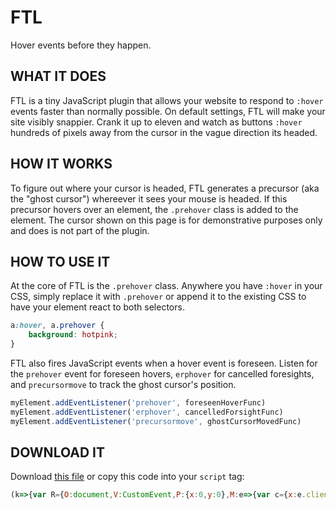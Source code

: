 # FTL
Hover events before they happen.

## WHAT IT DOES

FTL is a tiny JavaScript plugin that allows your website to respond to <code>:hover</code> events faster than normally possible. On default settings, FTL will make your site visibly snappier. Crank it up to eleven and watch as buttons <code>:hover</code> hundreds of pixels away from the cursor in the vague direction its headed.

## HOW IT WORKS

To figure out where your cursor is headed, FTL generates a precursor (aka the "ghost cursor") whereever it sees your mouse is headed. If this precursor hovers over an element, the <code>.prehover</code> class is added to the element. The cursor shown on this page is for demonstrative purposes only and does is not part of the plugin.

## HOW TO USE IT

At the core of FTL is the <code>.prehover</code> class. Anywhere you have <code>:hover</code> in your CSS, simply replace it with <code>.prehover</code> or append it to the existing CSS to have your element react to both selectors.

```CSS
a:hover, a.prehover {
	background: hotpink;
}
```

FTL also fires JavaScript events when a hover event is foreseen. Listen for the <code>prehover</code> event for foreseen hovers, <code>erphover</code> for cancelled foresights, and <code>precursormove</code> to track the ghost cursor's position.

```JavaScript
myElement.addEventListener('prehover', foreseenHoverFunc)
myElement.addEventListener('erphover', cancelledForsightFunc)
myElement.addEventListener('precursormove', ghostCursorMovedFunc)
```

## DOWNLOAD IT

Download <a target="_blank" href="ftl.min.js">this file</a> or copy this code into your <code>script</code> tag:

```JavaScript
(k=>{var R={O:document,V:CustomEvent,P:{x:0,y:0},M:e=>{var c={x:e.clientX,y:e.clientY};R.j=c;R.u()},u:k=>{var l=v=>{return Math.min(200,Math.max(-200,v))};var q=R.j,d={x:q.x-R.P.x,y:q.y-R.P.y},D={x:l(d.x*4),y:l(d.y*4)};if(!d){d={x:0,y:0}}R.C={x:q.x+D.x,y:q.y+D.y};R.O.dispatchEvent(new R.V("precursormove",{detail:{x:R.C.x,y:R.C.y}}));R.E(R.C);R.P=R.j},E:s=>{var l=R.O.elementFromPoint(~~s.x,~~s.y),Q={bubbles:true,cancellable:true},B=A=[],n=R.f,r=k=>{return k.classList},v='prehover';if(R.f&&(!l||l!=R.f)){r(R.f).remove(v);R.f.dispatchEvent(new R.V("erphover",Q))}if(l&&R.f!=l){while(n){B.push(n=n.parentNode)}n=l;while(n){A.push(n=n.parentNode)}var m=Array.from;for(n of m(B)){if(n&&r(n)&&A.indexOf(n)<0){r(n).remove(v)}}for(n of m(A)){if(n&&r(n)&&B.indexOf(n)<0){r(n).add(v)}}r(l).add(v);l.dispatchEvent(new R.V(v,Q));R.f=l}}};R.j=R.P;R.O.addEventListener("mousemove",R.M);FTL=R})()
```
